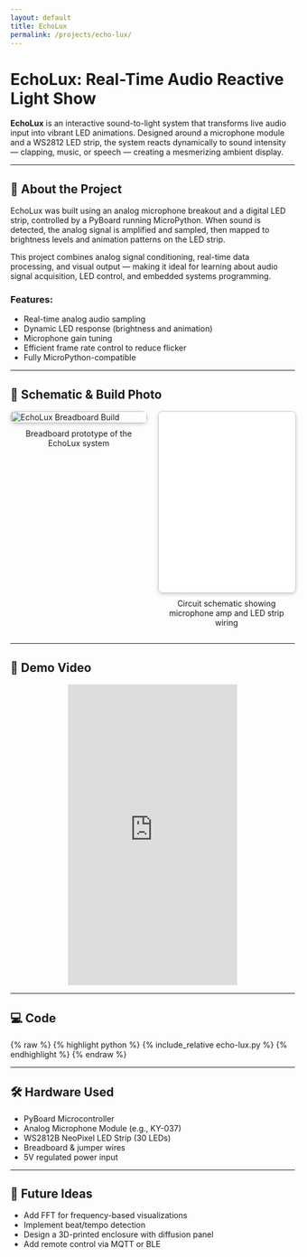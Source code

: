 ```yaml
---
layout: default
title: EchoLux
permalink: /projects/echo-lux/
---
```


# EchoLux: Real-Time Audio Reactive Light Show

**EchoLux** is an interactive sound-to-light system that transforms live audio input into vibrant LED animations. Designed around a microphone module and a WS2812 LED strip, the system reacts dynamically to sound intensity — clapping, music, or speech — creating a mesmerizing ambient display.

---

## 🔧 About the Project

EchoLux was built using an analog microphone breakout and a digital LED strip, controlled by a PyBoard running MicroPython. When sound is detected, the analog signal is amplified and sampled, then mapped to brightness levels and animation patterns on the LED strip.

This project combines analog signal conditioning, real-time data processing, and visual output — making it ideal for learning about audio signal acquisition, LED control, and embedded systems programming.

### Features:
- Real-time analog audio sampling
- Dynamic LED response (brightness and animation)
- Microphone gain tuning
- Efficient frame rate control to reduce flicker
- Fully MicroPython-compatible

---

## 🧩 Schematic & Build Photo

<div style="display: flex; flex-wrap: wrap; gap: 20px; justify-content: center; align-items: flex-start;">

  <!-- Project Build Photo -->
  <div style="flex: 1 1 48%; max-width: 600px;">
    <img src="./EENG 163 - Final - Picture.JPEG" alt="EchoLux Breadboard Build" style="width: 100%; border-radius: 8px; box-shadow: 0 2px 6px rgba(0,0,0,0.2);" />
    <p style="text-align: center; margin-top: 10px;">Breadboard prototype of the EchoLux system</p>
  </div>

  <!-- Schematic PDF Embed -->
  <div style="flex: 1 1 48%; max-width: 600px;">
    <iframe src="./EENG 163 - Final - Schematic.pdf" width="100%" height="320px" style="border: 1px solid #ccc; border-radius: 8px; box-shadow: 0 2px 6px rgba(0,0,0,0.2);"></iframe>
    <p style="text-align: center; margin-top: 10px;">Circuit schematic showing microphone amp and LED strip wiring</p>
  </div>

</div>

---

## 🎥 Demo Video

<div style="display: flex; justify-content: center;">
  <iframe width="300" height="533"
    src="https://www.youtube.com/embed/rCREi2waXuE"
    title="EchoLux Demo Video"
    frameborder="0"
    allow="accelerometer; autoplay; clipboard-write; encrypted-media; gyroscope; picture-in-picture"
    allowfullscreen>
  </iframe>
</div>

---

## 💻 Code

{% raw %}
{% highlight python %}
{% include_relative echo-lux.py %}
{% endhighlight %}
{% endraw %}

---

## 🛠️ Hardware Used

- PyBoard Microcontroller
- Analog Microphone Module (e.g., KY-037)
- WS2812B NeoPixel LED Strip (30 LEDs)
- Breadboard & jumper wires
- 5V regulated power input

---

## 🧠 Future Ideas

- Add FFT for frequency-based visualizations
- Implement beat/tempo detection
- Design a 3D-printed enclosure with diffusion panel
- Add remote control via MQTT or BLE
